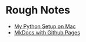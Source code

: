 # Rough Notes

- [My Python Setup on Mac](notes/python_on_mac.md)
- [MkDocs with Github Pages](notes/mkdocs.md)
